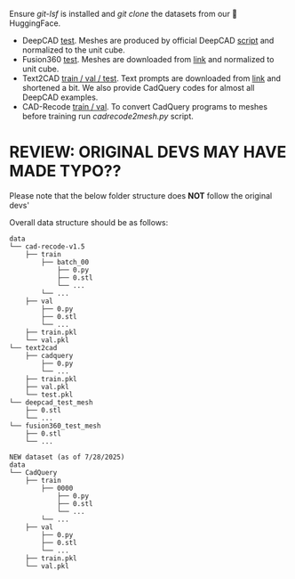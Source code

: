 
Ensure *git-lsf* is installed and *git clone* the datasets from our :hugs: HuggingFace.


- DeepCAD [test](https://huggingface.co/datasets/maksimko123/deepcad_test_mesh). Meshes are produced by official DeepCAD [script](https://github.com/ChrisWu1997/DeepCAD/blob/master/dataset/json2pc.py) and normalized to the unit cube.
- Fusion360 [test](https://huggingface.co/datasets/maksimko123/fusion360_test_mesh). Meshes are downloaded from [link](https://github.com/AutodeskAILab/Fusion360GalleryDataset/blob/master/docs/reconstruction.md#traintest-split) and normalized to unit cube.
- Text2CAD [train / val / test](https://huggingface.co/datasets/maksimko123/text2cad). Text prompts are downloaded from [link](https://github.com/SadilKhan/Text2CAD?tab=readme-ov-file#-data-preparation) and shortened a bit. We also provide CadQuery codes for almost all DeepCAD examples.
- CAD-Recode [train / val](https://huggingface.co/datasets/filapro/cad-recode-v1.5). To convert CadQuery programs to meshes before training run *cadrecode2mesh.py* script.

# REVIEW: ORIGINAL DEVS MAY HAVE MADE TYPO??
Please note that the below folder structure does **NOT** follow the original devs'

Overall data structure should be as follows:
```
data
└── cad-recode-v1.5
    ├── train
        ├── batch_00
            ├── 0.py
            ├── 0.stl
            └── ...
        └── ...
    ├── val
        ├── 0.py
        ├── 0.stl
        └── ...
    ├── train.pkl
    └── val.pkl
└── text2cad
    ├── cadquery
        ├── 0.py
        └── ...
    ├── train.pkl
    ├── val.pkl
    └── test.pkl
└── deepcad_test_mesh
    ├── 0.stl
    └── ...
└── fusion360_test_mesh
    ├── 0.stl
    └── ...

NEW dataset (as of 7/28/2025)
data
└── CadQuery
    ├── train
        ├── 0000
            ├── 0.py
            ├── 0.stl
            └── ...
        └── ...
    ├── val
        ├── 0.py
        ├── 0.stl
        └── ...
    ├── train.pkl
    └── val.pkl
```
